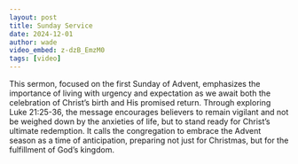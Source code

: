 ```yaml
---
layout: post
title: Sunday Service
date: 2024-12-01
author: wade
video_embed: z-dzB_EmzM0
tags: [video]
---
```


This sermon, focused on the first Sunday of Advent, emphasizes the importance of living with urgency and expectation as we await both the celebration of Christ’s birth and His promised return. Through exploring Luke 21:25-36, the message encourages believers to remain vigilant and not be weighed down by the anxieties of life, but to stand ready for Christ’s ultimate redemption. It calls the congregation to embrace the Advent season as a time of anticipation, preparing not just for Christmas, but for the fulfillment of God’s kingdom.

